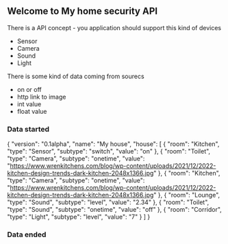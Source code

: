 ## Welcome to My home security API

There is a API concept - you application should support this kind of devices 

 - Sensor
 - Camera
 - Sound
 - Light
 
 There is some kind of data coming from sourecs
 
 - on or off
 - http link to image
 - int value
 - float value

### Data started
{
  "version": "0.1alpha",
  "name": "My house",
  "house": [
    {
      "room": "Kitchen",
      "type": "Sensor",
      "subtype": "switch",
      "value": "on"
    },
    {
      "room": "Toilet",
      "type": "Camera",
      "subtype": "onetime",
      "value": "https://www.wrenkitchens.com/blog/wp-content/uploads/2021/12/2022-kitchen-design-trends-dark-kitchen-2048x1366.jpg"
    },
    {
      "room": "Kitchen",
      "type": "Camera",
      "subtype": "onetime",
      "value": "https://www.wrenkitchens.com/blog/wp-content/uploads/2021/12/2022-kitchen-design-trends-dark-kitchen-2048x1366.jpg"
    },
    {
      "room": "Lounge",
      "type": "Sound",
      "subtype": "level",
      "value": "2.34"
    },
    {
      "room": "Toilet",
      "type": "Sound",
      "subtype": "onetime",
      "value": "off"
    },
    {
      "room": "Corridor",
      "type": "Light",
      "subtype": "level",
      "value": "7"
    }
  ]
}
### Data ended
